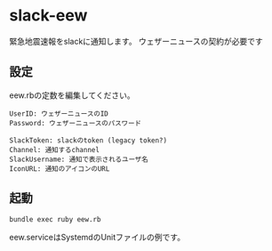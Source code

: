 # slack-eew

緊急地震速報をslackに通知します。
ウェザーニュースの契約が必要です

## 設定

eew.rbの定数を編集してください。

```
UserID: ウェザーニュースのID
Password: ウェザーニュースのパスワード

SlackToken: slackのtoken (legacy token?)
Channel: 通知するchannel
SlackUsername: 通知で表示されるユーザ名
IconURL: 通知のアイコンのURL
```

## 起動

```
bundle exec ruby eew.rb
```

eew.serviceはSystemdのUnitファイルの例です。
